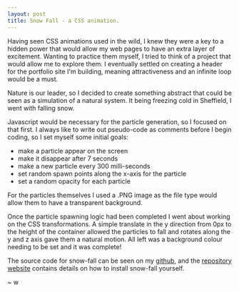 ```yaml
---
layout: post
title: Snow Fall - a CSS animation.
---
```


Having seen CSS animations used in the wild, I knew they were a key to a hidden power that would allow my web pages to have an extra layer of excitement.
Wanting to practice them myself, I tried to think of a project that would allow me to explore them.
I eventually settled on creating a header for the portfolio site I'm building, meaning attractiveness and an infinite loop would be a must.

Nature is our leader, so I decided to create something abstract that could be seen as a simulation of a natural system.
It being freezing cold in Sheffield, I went with falling snow.

Javascript would be necessary for the particle generation, so I focused on that first.
I always like to write out pseudo-code as comments before I begin coding, so I set myself some initial goals:
    
- make a particle appear on the screen
- make it disappear after 7 seconds
- make a new particle every 300 milli-seconds
- set random spawn points along the x-axis for the particle
- set a random opacity for each particle

For the particles themselves I used a .PNG image as the file type would allow them to have a transparent background.

Once the particle spawning logic had been completed I went about working on the CSS transformations. 
A simple translate in the y direction from 0px to the height of the container allowed the particles to fall and rotates along the y and z axis gave them a natural motion.
All left was a background colour needing to be set and it was complete!

<script type="text/javascript" src="{{site.baseurl}}/js/snowFall.js"></script>
<link rel="stylesheet" href="{{site.baseurl}}/css/snowFall.css">
<div class="snow-field"></div>

The source code for snow-fall can be seen on my [github](https://github.com/wgpsutherland/snow-fall),
and the [repository website](http://wgpsutherland.github.io/snow-fall/) contains details on how to install snow-fall yourself.

~ w